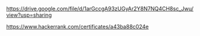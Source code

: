 https://drive.google.com/file/d/1arGccgA93zUGyAr2Y8N7NQ4CH8sc_Jwu/view?usp=sharing

https://www.hackerrank.com/certificates/a43ba88c024e

